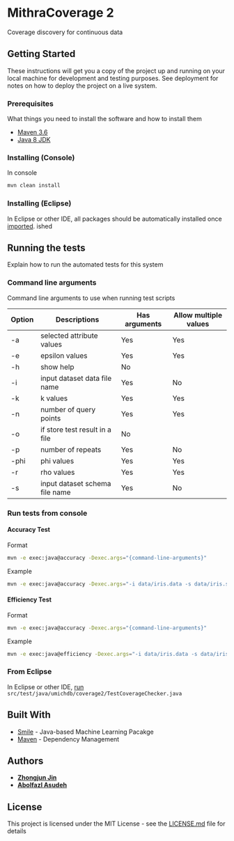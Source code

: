 # MithraCoverage 2

Coverage discovery for continuous data

## Getting Started

These instructions will get you a copy of the project up and running on your local machine for development and testing purposes. See deployment for notes on how to deploy the project on a live system.

### Prerequisites

What things you need to install the software and how to install them

* [Maven 3.6](https://maven.apache.org/install.html)
* [Java 8 JDK](https://docs.oracle.com/javase/8/docs/technotes/guides/install/install_overview.html)


### Installing (Console)

In console
```bash
mvn clean install
```

### Installing (Eclipse)

In Eclipse or other IDE, all packages should be automatically installed once [imported](https://vaadin.com/learn/tutorials/import-maven-project-eclipse). ished


## Running the tests 

Explain how to run the automated tests for this system

### Command line arguments

Command line arguments to use when running test scripts

| Option | Descriptions                    | Has arguments | Allow multiple values |
|--------|--------------------------------|---------------|-----------------------|
| -a     | selected attribute values      | Yes           | Yes                   |
| -e     | epsilon values                 | Yes           | Yes                   |
| -h     | show help                      | No            |                       |
| -i     | input dataset data file name   | Yes           | No                    |
| -k     | k values                       | Yes           | Yes                   |
| -n     | number of query points              | Yes           | Yes                   |
| -o     | if store test result in a file | No            |                       |
| -p     | number of repeats              | Yes           | No                    |
| -phi   | phi values                     | Yes           | Yes                   |
| -r     | rho values                     | Yes           | Yes                   |
| -s     | input dataset schema file name | Yes           | No                    |


### Run tests from console

#### Accuracy Test

Format

```bash
mvn -e exec:java@accuracy -Dexec.args="{command-line-arguments}"
```

Example

```bash
mvn -e exec:java@accuracy -Dexec.args="-i data/iris.data -s data/iris.schema -a sepalLength sepalWidth petalLength -k 3 -r 0.05 0.1 0.15 -n 2000 -p 1 -e 0.1 0.2 -phi 0.1 0.2"
```

#### Efficiency Test

Format

```bash
mvn -e exec:java@accuracy -Dexec.args="{command-line-arguments}"
```

Example

```bash
mvn -e exec:java@efficiency -Dexec.args="-i data/iris.data -s data/iris.schema -a sepalLength sepalWidth -k 2 -r 0.05 0.1 0.15 -n 1000 2000 -p 5"
```

### From Eclipse

In Eclipse or other IDE, [run](https://help.eclipse.org/kepler/index.jsp?topic=%2Forg.eclipse.jdt.doc.user%2Ftasks%2Ftask-launching_java_program.htm) `src/test/java/umichdb/coverage2/TestCoverageChecker.java`



## Built With

* [Smile](https://haifengl.github.io/) - Java-based Machine Learning Pacakge
* [Maven](https://maven.apache.org/) - Dependency Management


## Authors

* **[Zhongjun Jin](https://github.com/markjin1990)**
* **[Abolfazl Asudeh](https://github.com/asudeh)**

## License

This project is licensed under the MIT License - see the [LICENSE.md](LICENSE.md) file for details
